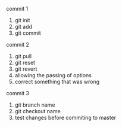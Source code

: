 commit 1
1. git init
2. git add
3. git commit

commit 2
1. git pull
2. git reset
3. git revert <previous hash>
4. allowing the passing of options
5. correct something that was wrong

commit 3
1. git branch name
2. git checkout name
3. test changes before commiting to master